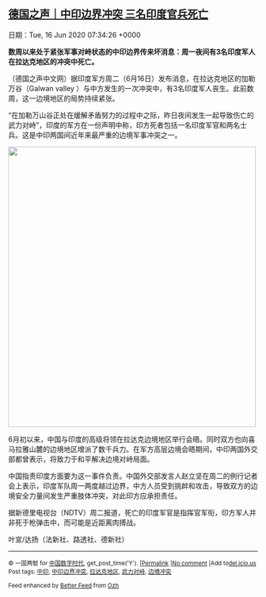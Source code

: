 [德国之声｜中印边界冲突 三名印度官兵死亡](https://chinadigitaltimes.net/chinese/2020/06/%e5%be%b7%e5%9b%bd%e4%b9%8b%e5%a3%b0%ef%bd%9c%e4%b8%ad%e5%8d%b0%e8%be%b9%e7%95%8c%e5%86%b2%e7%aa%81-%e4%b8%89%e5%90%8d%e5%8d%b0%e5%ba%a6%e5%ae%98%e5%85%b5%e6%ad%bb%e4%ba%a1/)
------
日期：Tue, 16 Jun 2020 07:34:26 +0000

<p><strong>数周以来处于紧张军事对峙状态的中印边界传来坏消息：周一夜间有3名印度军人在拉达克地区的冲突中死亡。</strong></p><p>（德国之声中文网）据印度军方周二（6月16日）发布消息，在拉达克地区的加勒万谷（Galwan valley ）与中方发生的一次冲突中，有3名印度军人丧生。此前数周，这一边境地区的局势持续紧张。</p><p>&#8220;在加勒万山谷正处在缓解矛盾努力的过程中之际，昨日夜间发生一起导致伤亡的武力对峙”，印度的军方在一份声明中称，印方死者包括一名印度军官和两名士兵。这是中印两国间近年来最严重的边境军事冲突之一。</p><p><img class="aligncenter wp-image-647289" src="https://chinadigitaltimes.net/chinese/files/2020/06/53657480_7.png" alt="" width="500" height="566" srcset="https://chinadigitaltimes.net/chinese/files/2020/06/53657480_7.png 1920w, https://chinadigitaltimes.net/chinese/files/2020/06/53657480_7-265x300.png 265w, https://chinadigitaltimes.net/chinese/files/2020/06/53657480_7-905x1024.png 905w, https://chinadigitaltimes.net/chinese/files/2020/06/53657480_7-768x869.png 768w, https://chinadigitaltimes.net/chinese/files/2020/06/53657480_7-1358x1536.png 1358w, https://chinadigitaltimes.net/chinese/files/2020/06/53657480_7-1810x2048.png 1810w, https://chinadigitaltimes.net/chinese/files/2020/06/53657480_7-1080x1222.png 1080w" sizes="(max-width: 500px) 100vw, 500px" /></p><p>6月初以来，中国与印度的高级将领在拉达克边境地区举行会晤。同时双方也向喜马拉雅山麓的边境地区增派了数千兵力。在军方高层边境会晤期间，中印两国外交部都曾表示，将致力于和平解决边境对峙局面。</p><p>中国指责印度方面要为这一事件负责。中国外交部发言人赵立坚在周二的例行记者会上表示，印度军队周一两度越过边界，中方人员受到挑衅和攻击，导致双方的边境安全力量间发生严重肢体冲突，对此印方应承担责任。</p><p>据新德里电视台（NDTV）周二报道，死亡的印度军官是指挥官军衔，印方军人并非死于枪弹击中，而可能是近距离肉搏战。</p><p>叶宣/达扬（法新社、路透社、德新社）</p><hr /><p><small>&copy; 一国两智 for <a href="https://chinadigitaltimes.net/chinese">中国数字时代</a>, get_post_time('Y'). |<a href="https://chinadigitaltimes.net/chinese/2020/06/%e5%be%b7%e5%9b%bd%e4%b9%8b%e5%a3%b0%ef%bd%9c%e4%b8%ad%e5%8d%b0%e8%be%b9%e7%95%8c%e5%86%b2%e7%aa%81-%e4%b8%89%e5%90%8d%e5%8d%b0%e5%ba%a6%e5%ae%98%e5%85%b5%e6%ad%bb%e4%ba%a1/">Permalink</a> |<a href="https://chinadigitaltimes.net/chinese/2020/06/%e5%be%b7%e5%9b%bd%e4%b9%8b%e5%a3%b0%ef%bd%9c%e4%b8%ad%e5%8d%b0%e8%be%b9%e7%95%8c%e5%86%b2%e7%aa%81-%e4%b8%89%e5%90%8d%e5%8d%b0%e5%ba%a6%e5%ae%98%e5%85%b5%e6%ad%bb%e4%ba%a1/#comments">No comment</a> |Add to<a href="http://del.icio.us/post?url=https://chinadigitaltimes.net/chinese/2020/06/%e5%be%b7%e5%9b%bd%e4%b9%8b%e5%a3%b0%ef%bd%9c%e4%b8%ad%e5%8d%b0%e8%be%b9%e7%95%8c%e5%86%b2%e7%aa%81-%e4%b8%89%e5%90%8d%e5%8d%b0%e5%ba%a6%e5%ae%98%e5%85%b5%e6%ad%bb%e4%ba%a1/&amp;title=德国之声｜中印边界冲突 三名印度官兵死亡">del.icio.us</a><br/>Post tags: <a href="https://chinadigitaltimes.net/chinese/tag/%e4%b8%ad%e5%8d%b0/" rel="tag">中印</a>, <a href="https://chinadigitaltimes.net/chinese/tag/%e4%b8%ad%e5%8d%b0%e8%be%b9%e7%95%8c%e5%86%b2%e7%aa%81/" rel="tag">中印边界冲突</a>, <a href="https://chinadigitaltimes.net/chinese/tag/%e6%8b%89%e8%be%be%e5%85%8b%e5%9c%b0%e5%8c%ba/" rel="tag">拉达克地区</a>, <a href="https://chinadigitaltimes.net/chinese/tag/%e6%ad%a6%e5%8a%9b%e5%af%b9%e5%b3%99/" rel="tag">武力对峙</a>, <a href="https://chinadigitaltimes.net/chinese/tag/%e8%be%b9%e5%a2%83%e5%86%b2%e7%aa%81/" rel="tag">边境冲突</a><br/></small></p><p><small>Feed enhanced by <a href='http://planetozh.com/blog/my-projects/wordpress-plugin-better-feed-rss/'>Better Feed</a> from  <a href='http://planetozh.com/blog/'>Ozh</a></small></p>
